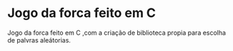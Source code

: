 # Jogo da forca feito em C
Jogo da forca feito em C ,com a criação de biblioteca propia para escolha de palvras aleátorias. 
